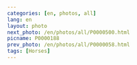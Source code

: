 ```yaml
---
categories: [en, photos, all]
lang: en
layout: photo
next_photo: /en/photos/all/P0000500.html
picname: P0000188
prev_photo: /en/photos/all/P0000058.html
tags: [Horses]
---
```

